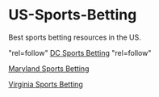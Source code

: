 # US-Sports-Betting
Best sports betting resources in the US.

"rel=follow" [DC Sports Betting](https://washingtoncitypaper.com/sports-betting/dc-sports-betting/) "rel=follow"

[Maryland Sports Betting](https://washingtoncitypaper.com/sports-betting/maryland-sports-betting/)

[Virginia Sports Betting](https://washingtoncitypaper.com/sports-betting/virginia-sports-betting/)
